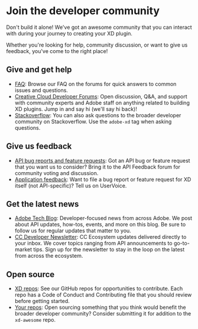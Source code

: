 # Join the developer community

Don't build it alone! We've got an awesome community that you can interact with during your journey to creating your XD plugin.

<!-- ![XD Dev Days Event](/images/xd-dev-days.png) -->

Whether you're looking for help, community discussion, or want to give us feedback, you've come to the right place!

## Give and get help

- [FAQ](https://forums.creativeclouddeveloper.com/tags/c/adobe-xd/xd/8/faq): Browse our FAQ on the forums for quick answers to common issues and questions.
- [Creative Cloud Developer Forums](https://forums.creativeclouddeveloper.com): Open discussion, Q&A, and support with community experts and Adobe staff on anything related to building XD plugins. Jump in and say hi (we'll say hi back)!
- [Stackoverflow](https://stackoverflow.com/questions/tagged/adobe-xd): You can also ask questions to the broader developer community on Stackoverflow. Use the `adobe-xd` tag when asking questions.

## Give us feedback

- [API bug reports and feature requests](https://forums.creativeclouddeveloper.com/tags/c/adobe-xd/xd/8/api-feedback): Got an API bug or feature request that you want us to consider? Bring it to the API Feedback forum for community voting and discussion.
- [Application feedback](https://adobexd.uservoice.com/): Want to file a bug report or feature request for XD itself (not API-specific)? Tell us on UserVoice.

## Get the latest news

- [Adobe Tech Blog](https://medium.com/adobetech): Developer-focused news from across Adobe. We post about API updates, how-tos, events, and more on this blog. Be sure to follow us for regular updates that matter to you.
- [CC Developer Newsletter](https://www.adobe.com/subscription/ccdevnewsletter.html): CC Ecosystem updates delivered directly to your inbox. We cover topics ranging from API announcements to go-to-market tips. Sign up for the newsletter to stay in the loop on the latest from across the ecosystem.

## Open source

- [XD repos](https://github.com/AdobeXD): See our GitHub repos for opportunities to contribute. Each repo has a Code of Conduct and Contributing file that you should review before getting started.
- [Your repos](https://github.com/AdobeXD/xd-awesome): Open sourcing something that you think would benefit the broader developer community? Consider submitting it for addition to the `xd-awesome` repo.
